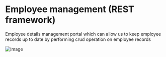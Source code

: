 # Employee management (REST framework)
Employee details management portal which can allow us to keep employee records up to date by performing crud operation on employee records

![image](https://github.com/Mit-kundariya/employee-REST/assets/46038844/4f88c96b-8955-4dbf-b917-e07142446c92)

